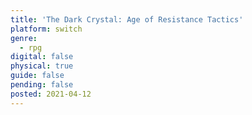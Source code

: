 ```yaml
---
title: 'The Dark Crystal: Age of Resistance Tactics'
platform: switch
genre:
  - rpg
digital: false
physical: true
guide: false
pending: false
posted: 2021-04-12
---
```

